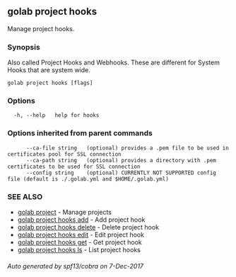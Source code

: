 ## golab project hooks

Manage project hooks.

### Synopsis


Also called Project Hooks and Webhooks. These are different for System Hooks that are system wide.

```
golab project hooks [flags]
```

### Options

```
  -h, --help   help for hooks
```

### Options inherited from parent commands

```
      --ca-file string   (optional) provides a .pem file to be used in certificates pool for SSL connection
      --ca-path string   (optional) provides a directory with .pem certificates to be used for SSL connection
      --config string    (optional) CURRENTLY NOT SUPPORTED config file (default is ./.golab.yml and $HOME/.golab.yml)
```

### SEE ALSO
* [golab project](golab_project.md)	 - Manage projects
* [golab project hooks add](golab_project_hooks_add.md)	 - Add project hook
* [golab project hooks delete](golab_project_hooks_delete.md)	 - Delete project hook
* [golab project hooks edit](golab_project_hooks_edit.md)	 - Edit project hook
* [golab project hooks get](golab_project_hooks_get.md)	 - Get project hook
* [golab project hooks ls](golab_project_hooks_ls.md)	 - List project hooks

###### Auto generated by spf13/cobra on 7-Dec-2017
